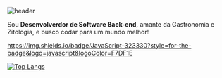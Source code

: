 ![header](https://capsule-render.vercel.app/api?type=rounded&height=150&color=FFFFFF&section=header&text=Hello%20there%20,%20Lucas%20here%20!&fontSize=60)

Sou **Desenvolverdor de Software Back-end**, amante da Gastronomia e Zitologia, e busco codar para um mundo melhor! 

https://img.shields.io/badge/JavaScript-323330?style=for-the-badge&logo=javascript&logoColor=F7DF1E

[![Top Langs](https://github-readme-stats.vercel.app/api/top-langs/?username=lucasdevnunes)](https://github.com/anuraghazra/github-readme-stats)
